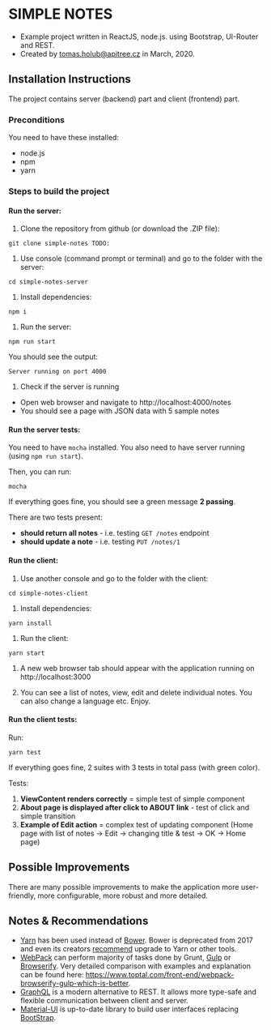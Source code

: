 # SIMPLE NOTES

- Example project written in ReactJS, node.js. using Bootstrap, UI-Router and REST.
- Created by [tomas.holub@apitree.cz](mailto:tomas.holub@apitree.cz) in March, 2020.

## Installation Instructions

The project contains server (backend) part and client (frontend) part.

### Preconditions
You need to have these installed:
- node.js
- npm
- yarn

### Steps to build the project

#### Run the server:
1. Clone the repository from github (or download the .ZIP file):
  ```
  git clone simple-notes TODO:
  ```

1. Use console (command prompt or terminal) and go to the folder with the server:
  ```
  cd simple-notes-server
  ```
  
1. Install dependencies:
  ```
  npm i
  ```

1. Run the server:
  ```
  npm run start
  ```
  You should see the output:
  ```
  Server running on port 4000
  ```
  
1. Check if the server is running
  - Open web browser and navigate to http://localhost:4000/notes
  - You should see a page with JSON data with 5 sample notes

#### Run the server tests:

You need to have `mocha` installed. You also need to have server running (using `npm run start`).

Then, you can run:
```
mocha
```
If everything goes fine, you should see a green message **2 passing**.

There are two tests present:
- **should return all notes** - i.e. testing `GET /notes` endpoint
- **should update a note** - i.e. testing `PUT /notes/1`

#### Run the client:
1. Use another console and go to the folder with the client:
  ```
  cd simple-notes-client
  ```
  
1. Install dependencies:
  ```
  yarn install
  ```
  
1. Run the client:
  ```
  yarn start
  ```

1. A new web browser tab should appear with the application running on http://localhost:3000

1. You can see a list of notes, view, edit and delete individual notes. You can also change a language etc. Enjoy.

#### Run the client tests:

Run:
```
yarn test
```
If everything goes fine, 2 suites with 3 tests in total pass (with green color).
  
Tests:
  1. **ViewContent renders correctly** = simple test of simple component
  1.  **About page is displayed after click to ABOUT link** - test of click and simple transition
  1. **Example of Edit action** = complex test of updating component (Home page with list of notes -> Edit -> changing title & test -> OK -> Home page) 

## Possible Improvements

There are many possible improvements to make the application more user-friendly, more configurable, more robust and more detailed.

## Notes & Recommendations

- [Yarn](https://yarnpkg.com/) has been used instead of [Bower](https://bower.io/). Bower is deprecated from 2017 and even its creators [recommend](https://bower.io/blog/2017/how-to-migrate-away-from-bower/) upgrade to Yarn or other tools.
- [WebPack](https://github.com/webpack/webpack) can perform majority of tasks done by Grunt, [Gulp](https://gulpjs.com/) or [Browserify](http://browserify.org/). Very detailed comparison with examples and explanation can be found here: https://www.toptal.com/front-end/webpack-browserify-gulp-which-is-better.
- [GraphQL](http://graphql.org) is a modern alternative to REST. It allows more type-safe and flexible communication between client and server.
- [Material-UI](https://material-ui.com/) is up-to-date library to build user interfaces replacing [BootStrap](https://getbootstrap.com/).